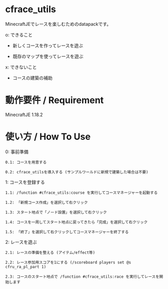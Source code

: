 # cfrace_utils
MinecraftJEでレースを楽しむためのdatapackです。

o: できること

* 新しくコースを作ってレースを遊ぶ

* 既存のマップを使ってレースを遊ぶ

x: できないこと

* コースの建築の補助
# 動作要件 / Requirement
MinecraftJE 1.18.2
# 使い方 / How To Use
0: 事前準備

	0.1: コースを用意する
  
	0.2: cfrace_utilsを導入する (サンプルワールドに新規で建築した場合は不要)
  
1: コースを登録する

	1.1: /function #cfrace_utils:course を実行してコースマネージャーを起動する
  
	1.2: 「新規コース作成」を選択して右クリック
  
	1.3: スタート地点で「ノード設置」を選択して右クリック
  
	1.4: コースを一周してスタート地点に戻ってきたら「完成」を選択して右クリック
  
	1.5: 「終了」を選択して右クリックしてコースマネージャーを終了する
  
2: レースを遊ぶ

	2.1: レースの準備を整える (アイテム/effect等)
  
	2.2: レース参加用スコアを1にする (/scoreboard players set @s cfru_ra_pl_part 1)
  
	2.3: コースのスタート地点で /function #cfrace_utils:race を実行してレースを開始します

